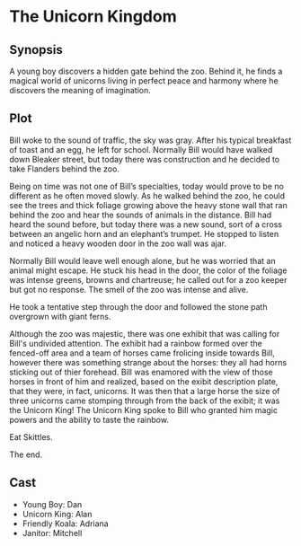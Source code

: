 # The Unicorn Kingdom

## Synopsis

A young boy discovers a hidden gate behind the zoo.
Behind it, he finds a magical world of unicorns living in perfect peace and harmony where he discovers the meaning of imagination.

## Plot

Bill woke to the sound of traffic, the sky was gray.
After his typical breakfast of toast and an egg, he left for school.
Normally Bill would have walked down Bleaker street, but today there was construction and he decided to take Flanders behind the zoo.

Being on time was not one of Bill’s specialties, today would prove to be no different as he often moved slowly.
As he walked behind the zoo, he could see the trees and thick foliage growing above the heavy stone wall that ran behind the zoo and hear the sounds of animals in the distance.
Bill had heard the sound before, but today there was a new sound, sort of a cross between an angelic horn and an elephant’s trumpet.
He stopped to listen and noticed a heavy wooden door in the zoo wall was ajar.

Normally Bill would leave well enough alone, but he was worried that an animal might escape.
He stuck his head in the door, the color of the foliage was intense greens, browns and chartreuse; he called out for a zoo keeper but got no response.
The smell of the zoo was intense and alive.

He took a tentative step through the door and followed the stone path overgrown with giant ferns.

Although the zoo was majestic, there was one exhibit that was calling for Bill's undivided attention.
The exhibit had a rainbow formed over the fenced-off area and a team of horses came frolicing inside towards Bill, however there was something strange about the horses: they all had horns sticking out of thier forehead.
Bill was enamored with the view of those horses in front of him and realized, based on the exibit description plate, that they were, in fact, unicorns.
It was then that a large horse the size of three unicorns came stomping through from the back of the exibit; it was the Unicorn King!
The Unicorn King spoke to Bill who granted him magic powers and the ability to taste the rainbow.

Eat Skittles.

The end.

## Cast

* Young Boy: Dan
* Unicorn King: Alan
* Friendly Koala: Adriana
* Janitor: Mitchell
